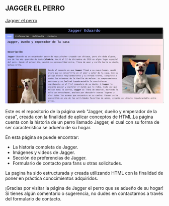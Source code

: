 ## JAGGER EL PERRO
[Jagger el perro](https://proyecto-html-jagger.netlify.app/)

<img src="assets/img/Captura de pantalla 2024-01-05 173400.jpg" alt="">

<p>Este es el repositorio de la página web "Jagger, dueño y emperador de la casa", creada con la finalidad de aplicar conceptos de HTML.La página cuenta 
  con la historia de un perro llamado Jagger, el cual con su forma de ser característica se adueño de su hogar. </p>

En esta página se puede encontrar:
<ul>
  <li>La historia completa de Jagger.</li>
  <li>Imágenes y videos de Jagger.</li>
  <li>Sección de preferencias de Jagger.</li>
  <li>Formulario de contacto para fans u otras solicitudes.</li>
</ul>

La pagina ha sido estructurada y creada utilizando HTML con la finalidad de poner en práctica conocimientos adquiridos.

¡Gracias por visitar la página de Jagger el perro que se adueño de su hogar! Si tienes algún comentario o sugerencia, no dudes en contactarnos a través del formulario de contacto.
